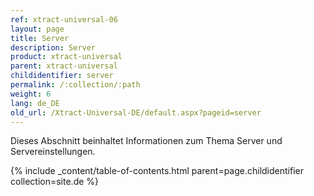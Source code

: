 ```yaml
---
ref: xtract-universal-06
layout: page
title: Server
description: Server
product: xtract-universal
parent: xtract-universal
childidentifier: server
permalink: /:collection/:path
weight: 6
lang: de_DE
old_url: /Xtract-Universal-DE/default.aspx?pageid=server
---
```


Dieses Abschnitt beinhaltet Informationen zum Thema Server und Servereinstellungen.

{% include _content/table-of-contents.html parent=page.childidentifier collection=site.de %}
